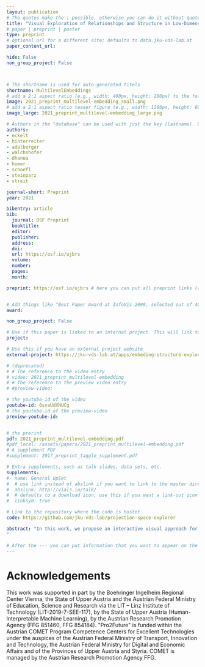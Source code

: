 ```yaml
---
layout: publication
# The quotes make the : possible, otherwise you can do it without quotes
title: "Visual Exploration of Relationships and Structure in Low-Dimensional Embeddings"
# paper | preprint | poster
type: preprint
# optional url for a different site; defaults to data.jku-vds-lab.at
paper_content_url: 

hide: False
non_group_project: False



# The shortname is used for auto-generated titels
shortname: MultilevelEmbeddings
# add a 2:1 aspect ratio (e.g., width: 400px, height: 200px) to the folder /assets/images/papers/
image: 2021_preprint_multilevel-embedding_small.png
# add a 2:1 aspect ratio teaser figure (e.g., width: 1200px, height: 600px) to the folder /assets/images/papers/
image_large: 2021_preprint_multilevel-embedding_large.png

# Authors in the "database" can be used with just the key (lastname). Others can be written properly.
authors:
- eckelt
- hinterreiter
- adelberger
- walchshofer
- dhanoa
- humer
- schoefl
- steinparz
- streit

journal-short: Preprint
year: 2021

bibentry: article
bib:
  journal: OSF Preprint
  booktitle: 
  editor: 
  publisher: 
  address: 
  doi:
  url: https://osf.io/ujbrs
  volume: 
  number: 
  pages: 
  month: 

preprint: https://osf.io/ujbrs # here you can put all preprint links (arxiv.org, osf.io,...)


# Add things like "Best Paper Award at InfoVis 2099, selected out of 4000 submissions"
award:

non_group_project: False

# Use if this paper is linked to an internal project. This will link to the project site
project: 

# Use this if you have an external project website
external-project: https://jku-vds-lab.at/apps/embeding-structure-explorer/

# (deprecated)
# # The reference to the video entry
# video: 2021_preprint_multilevel-embedding
# # The reference to the preview video entry
# #preview-video:

# the youtube-id of the video
youtube-id: 0svaUdXNUCg
# the youtube-id of the preview-video
preview-youtube-id: 


# the prerint
pdf: 2021_preprint_multilevel-embedding.pdf
#pdf_local: /assets/papers/2021_preprint_multilevel-embedding.pdf
# A supplement PDF
#supplement: 2017_preprint_taggle_supplement.pdf

# Extra supplements, such as talk slides, data sets, etc.
supplements:
#- name: General UpSet
#  # use link instead of abslink if you want to link to the master directory
#  abslink: http://vials.io/talk/
#  # defaults to a download icon, use this if you want a link-out icon
#  linksym: true

# Link to the repository where the code is hostet
code: https://github.com/jku-vds-lab/projection-space-explorer

abstract: "In this work, we propose an interactive visual approach for the exploration and formation of structural relationships in embeddings of high-dimensional data. These structural relationships, such as item sequences, associations of items with groups, and hierarchies between groups of items, are defining properties of many real-world datasets. Nevertheless, most existing methods for the visual exploration of embeddings treat these structures as second-class citizens or do not take them into account at all. In our proposed analysis workflow, users explore enriched scatterplots of the embedding, in which relationships between items and/or groups are visually highlighted. The original high-dimensional data for single items, groups of items, or differences between connected items and groups is accessible through additional summary visualizations. We carefully tailored these summary and difference visualizations to the various data types and semantic contexts. During their exploratory analysis, users can externalize their insights by setting up additional groups and relationships between items and/or groups. We demonstrate the utility and potential impact of our approach by means of two use cases and multiple examples from various domains.
"

# After the --- you can put information that you want to appear on the website using markdown formatting or HTML. A good example are acknowledgements, extra references, an erratum, etc.
---
```



# Acknowledgements

This work was supported in part by the Boehringer Ingelheim Regional Center Vienna, the State of Upper Austria and the Austrian Federal Ministry of Education, Science and Research via the LIT ⁠– Linz Institute of Technology (LIT-2019-7-SEE-117), by the State of Upper Austria (Human-Interpretable Machine Learning), by the Austrian Research Promotion Agency (FFG 851460, FFG 854184). "Pro2Future" is funded within the Austrian COMET Program Competence Centers for Excellent Technologies under the auspices of the Austrian Federal Ministry of Transport, Innovation and Technology, the Austrian Federal Ministry for Digital and Economic Affairs and of the Provinces of Upper Austria and Styria. COMET is managed by the Austrian Research Promotion Agency FFG.
